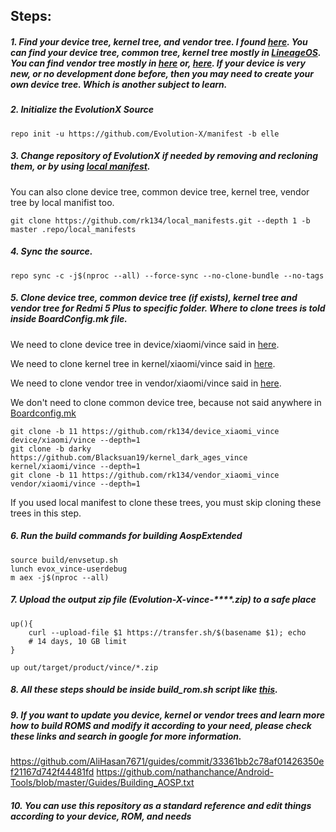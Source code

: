 ## Steps:
##### 1. Find your device tree, kernel tree, and vendor tree. I found [here](https://github.com/gamehackerever). You can find your device tree, common tree, kernel tree mostly in [LineageOS](https://github.com/LineageOS/). You can find vendor tree mostly in [here](https://gitlab.com/the-muppets/proprietary_vendor_xiaomi) or, [here](https://github.com/TheMuppets). If your device is very new, or no development done before, then you may need to create your own device tree. Which is another subject to learn.
##### 2. Initialize the EvolutionX Source

`repo init -u https://github.com/Evolution-X/manifest -b elle`

##### 3. Change repository of EvolutionX if needed by removing and recloning them, or by using [local manifest](https://forum.xda-developers.com/t/learn-about-the-repo-tool-manifests-and-local-manifests-and-5-important-tips.2329228/).

You can also clone device tree, common device tree, kernel tree, vendor tree by local manifist too.

`git clone https://github.com/rk134/local_manifests.git --depth 1 -b master .repo/local_manifests`

##### 4. Sync the source.

`repo sync -c -j$(nproc --all) --force-sync --no-clone-bundle --no-tags`

##### 5. Clone device tree, common device tree (if exists), kernel tree and vendor tree for Redmi 5 Plus to specific folder. Where to clone trees is told inside BoardConfig.mk file.

We need to clone device tree in device/xiaomi/vince said in [here](https://github.com/rk134/device_xiaomi_vince/blob/11/BoardConfig.mk#L17).

We need to clone kernel tree in kernel/xiaomi/vince said in [here](https://github.com/rk134/device_xiaomi_vince/blob/11/BoardConfig.mk#L48).

We need to clone vendor tree in vendor/xiaomi/vince said in [here](https://github.com/rk134/device_xiaomi_vince/blob/11/BoardConfig.mk).

We don't need to clone common device tree, because not said anywhere in [Boardconfig.mk](https://github.com/rk134/device_xiaomi_vince/blob/11/BoardConfig.mk)

```
git clone -b 11 https://github.com/rk134/device_xiaomi_vince device/xiaomi/vince --depth=1
git clone -b darky https://github.com/Blacksuan19/kernel_dark_ages_vince kernel/xiaomi/vince --depth=1
git clone -b 11 https://github.com/rk134/vendor_xiaomi_vince vendor/xiaomi/vince --depth=1
```

If you used local manifest to clone these trees, you must skip cloning these trees in this step.

##### 6. Run the build commands for building AospExtended

```
source build/envsetup.sh
lunch evox_vince-userdebug
m aex -j$(nproc --all)
```

##### 7. Upload the output zip file (Evolution-X-vince-****.zip) to a safe place
```
up(){
	curl --upload-file $1 https://transfer.sh/$(basename $1); echo
	# 14 days, 10 GB limit
}

up out/target/product/vince/*.zip
```
##### 8. All these steps should be inside build_rom.sh script like [this](https://github.com/Apon77/mido-AospExtended-Apon77/blob/main/build_rom.sh).
##### 9. If you want to update you device, kernel or vendor trees and learn more how to build ROMS and modify it according to your need, please check these links and search in google for more information.
https://github.com/AliHasan7671/guides/commit/33361bb2c78af01426350ef21167d742f44481fd
https://github.com/nathanchance/Android-Tools/blob/master/Guides/Building_AOSP.txt
##### 10. You can use this repository as a standard reference and edit things according to your device, ROM, and needs
